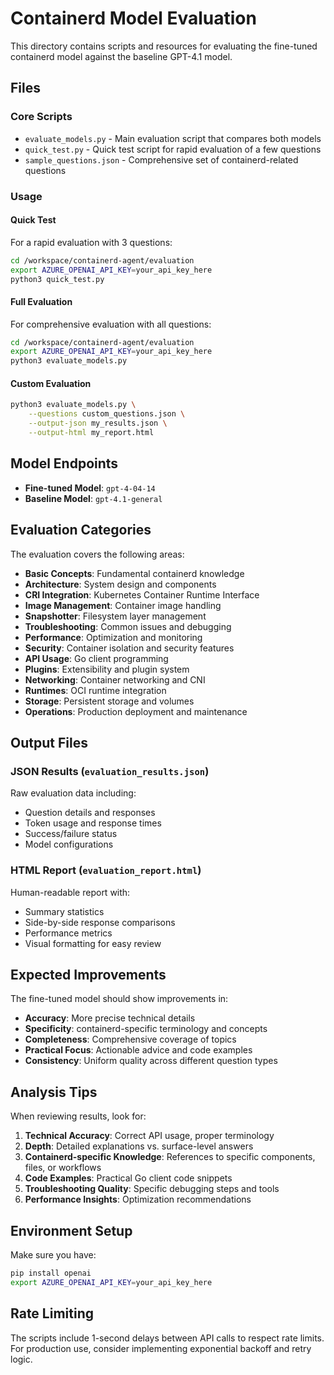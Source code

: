 # Containerd Model Evaluation

This directory contains scripts and resources for evaluating the fine-tuned containerd model against the baseline GPT-4.1 model.

## Files

### Core Scripts
- `evaluate_models.py` - Main evaluation script that compares both models
- `quick_test.py` - Quick test script for rapid evaluation of a few questions
- `sample_questions.json` - Comprehensive set of containerd-related questions

### Usage

#### Quick Test
For a rapid evaluation with 3 questions:
```bash
cd /workspace/containerd-agent/evaluation
export AZURE_OPENAI_API_KEY=your_api_key_here
python3 quick_test.py
```

#### Full Evaluation
For comprehensive evaluation with all questions:
```bash
cd /workspace/containerd-agent/evaluation
export AZURE_OPENAI_API_KEY=your_api_key_here
python3 evaluate_models.py
```

#### Custom Evaluation
```bash
python3 evaluate_models.py \
    --questions custom_questions.json \
    --output-json my_results.json \
    --output-html my_report.html
```

## Model Endpoints

- **Fine-tuned Model**: `gpt-4-04-14`
- **Baseline Model**: `gpt-4.1-general`

## Evaluation Categories

The evaluation covers the following areas:
- **Basic Concepts**: Fundamental containerd knowledge
- **Architecture**: System design and components
- **CRI Integration**: Kubernetes Container Runtime Interface
- **Image Management**: Container image handling
- **Snapshotter**: Filesystem layer management
- **Troubleshooting**: Common issues and debugging
- **Performance**: Optimization and monitoring
- **Security**: Container isolation and security features
- **API Usage**: Go client programming
- **Plugins**: Extensibility and plugin system
- **Networking**: Container networking and CNI
- **Runtimes**: OCI runtime integration
- **Storage**: Persistent storage and volumes
- **Operations**: Production deployment and maintenance

## Output Files

### JSON Results (`evaluation_results.json`)
Raw evaluation data including:
- Question details and responses
- Token usage and response times
- Success/failure status
- Model configurations

### HTML Report (`evaluation_report.html`)
Human-readable report with:
- Summary statistics
- Side-by-side response comparisons
- Performance metrics
- Visual formatting for easy review

## Expected Improvements

The fine-tuned model should show improvements in:
- **Accuracy**: More precise technical details
- **Specificity**: containerd-specific terminology and concepts
- **Completeness**: Comprehensive coverage of topics
- **Practical Focus**: Actionable advice and code examples
- **Consistency**: Uniform quality across different question types

## Analysis Tips

When reviewing results, look for:
1. **Technical Accuracy**: Correct API usage, proper terminology
2. **Depth**: Detailed explanations vs. surface-level answers
3. **Containerd-specific Knowledge**: References to specific components, files, or workflows
4. **Code Examples**: Practical Go client code snippets
5. **Troubleshooting Quality**: Specific debugging steps and tools
6. **Performance Insights**: Optimization recommendations

## Environment Setup

Make sure you have:
```bash
pip install openai
export AZURE_OPENAI_API_KEY=your_api_key_here
```

## Rate Limiting

The scripts include 1-second delays between API calls to respect rate limits. For production use, consider implementing exponential backoff and retry logic.
